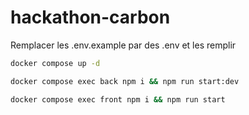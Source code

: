 # hackathon-carbon
Remplacer les .env.example par des .env et les remplir

````bash
docker compose up -d
````

````bash
docker compose exec back npm i && npm run start:dev
````

````bash
docker compose exec front npm i && npm run start
````
